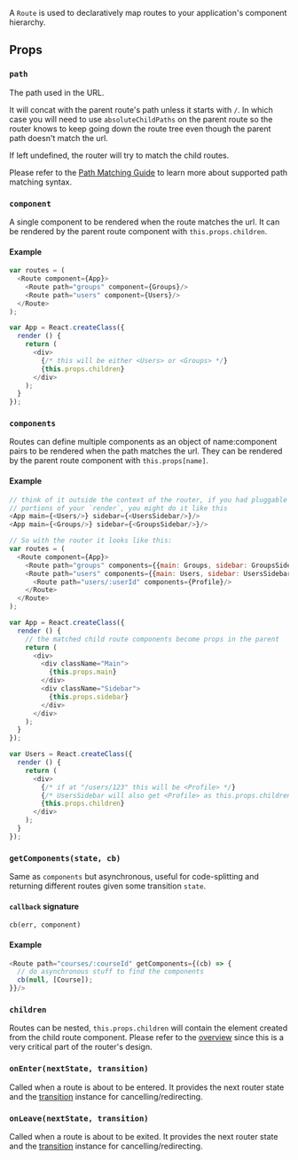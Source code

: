 A `Route` is used to declaratively map routes to your application's
component hierarchy.

Props
-----

### `path`

The path used in the URL.

It will concat with the parent route's path unless it starts with `/`.
In which case you will need to use `absoluteChildPaths` on the parent
route so the router knows to keep going down the route tree even though
the parent path doesn't match the url.

If left undefined, the router will try to match the child routes.

Please refer to the [Path Matching Guide][path-matching] to learn more
about supported path matching syntax.

### `component`

A single component to be rendered when the route matches the url. It can
be rendered by the parent route component with `this.props.children`.

#### Example

```js
var routes = (
  <Route component={App}>
    <Route path="groups" component={Groups}/>
    <Route path="users" component={Users}/>
  </Route>
);

var App = React.createClass({
  render () {
    return (
      <div>
        {/* this will be either <Users> or <Groups> */}
        {this.props.children}
      </div>
    );
  }
});
```

### `components`

Routes can define multiple components as an object of name:component
pairs to be rendered when the path matches the url. They can be rendered
by the parent route component with `this.props[name]`.

#### Example

```js
// think of it outside the context of the router, if you had pluggable
// portions of your `render`, you might do it like this
<App main={<Users/>} sidebar={<UsersSidebar/>}/>
<App main={<Groups/>} sidebar={<GroupsSidebar/>}/>

// So with the router it looks like this:
var routes = (
  <Route component={App}>
    <Route path="groups" components={{main: Groups, sidebar: GroupsSidebar}}/>
    <Route path="users" components={{main: Users, sidebar: UsersSidebar}}>
      <Route path="users/:userId" components={Profile}/>
    </Route>
  </Route>
);

var App = React.createClass({
  render () {
    // the matched child route components become props in the parent
    return (
      <div>
        <div className="Main">
          {this.props.main}
        </div>
        <div className="Sidebar">
          {this.props.sidebar}
        </div>
      </div>
    );
  }
});

var Users = React.createClass({
  render () {
    return (
      <div>
        {/* if at "/users/123" this will be <Profile> */}
        {/* UsersSidebar will also get <Profile> as this.props.children */}
        {this.props.children}
      </div>
    );
  }
});

```

### `getComponents(state, cb)`

Same as `components` but asynchronous, useful for code-splitting and
returning different routes given some transition `state`.

#### `callback` signature

`cb(err, component)`

#### Example

```js
<Route path="courses/:courseId" getComponents={(cb) => {
  // do asynchronous stuff to find the components
  cb(null, [Course]);
}}/>
```

### `children`

Routes can be nested, `this.props.children` will contain the element
created from the child route component. Please refer to the
[overview][overview] since this is a very critical part of the router's
design.

### `onEnter(nextState, transition)`

Called when a route is about to be entered. It provides the next router
state and the [transition][Transition] instance for cancelling/redirecting.

### `onLeave(nextState, transition)`

Called when a route is about to be exited. It provides the next router
state and the [transition][Transition] instance for cancelling/redirecting.

  [overview]:#TODO
  [path-matching]:#TODO
  [ignoreScrollBehavior]:#TODO
  [instragram-example]:#TODO
  [history]:#TODO
  [Transition]:#TODO

